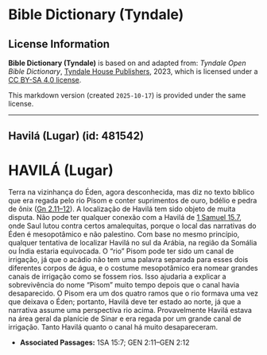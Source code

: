 # Bible Dictionary (Tyndale)

## License Information

**Bible Dictionary (Tyndale)** is based on and adapted from: _Tyndale Open Bible Dictionary_, [Tyndale House Publishers](https://tyndaleopenresources.com/), 2023, which is licensed under a [CC BY-SA 4.0 license](https://creativecommons.org/licenses/by-sa/4.0/legalcode.en).

This markdown version (created `2025-10-17`) is provided under the same license.



--------------------------------

## Havilá (Lugar) (id: 481542)

HAVILÁ (Lugar)
==============

Terra na vizinhança do Éden, agora desconhecida, mas diz no texto bíblico que era regada pelo rio Pisom e conter suprimentos de ouro, bdélio e pedra de ônix ([Gn 2\.11–12](https://ref.ly/Gen2:11-Gen2:12)). A localização de Havilá tem sido objeto de muita disputa. Não pode ter qualquer conexão com a Havilá de [1 Samuel 15\.7](https://ref.ly/1Sam15:7), onde Saul lutou contra certos amalequitas, porque o local das narrativas do Éden é mesopotâmico e não palestino. Com base no mesmo princípio, qualquer tentativa de localizar Havilá no sul da Arábia, na região da Somália ou Índia estaria equivocada. O “rio” Pisom pode ter sido um canal de irrigação, já que o acádio não tem uma palavra separada para esses dois diferentes corpos de água, e o costume mesopotâmico era nomear grandes canais de irrigação como se fossem rios. Isso ajudaria a explicar a sobrevivência do nome “Pisom” muito tempo depois que o canal havia desaparecido. O Pisom era um dos quatro ramos que o rio formava uma vez que deixava o Éden; portanto, Havilá deve ter estado ao norte, já que a narrativa assume uma perspectiva rio acima. Provavelmente Havilá estava na área geral da planície de Sinar e era regada por um grande canal de irrigação. Tanto Havilá quanto o canal há muito desapareceram.

* **Associated Passages:** 1SA 15:7; GEN 2:11–GEN 2:12

